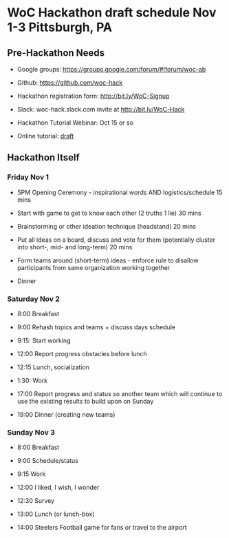 # WoC Hackathon draft schedule Nov 1-3 Pittsburgh, PA

## Pre-Hackathon Needs

* Google groups: https://groups.google.com/forum/#!forum/woc-ab

* Github: https://github.com/woc-hack

* Hackathon registration form: http://bit.ly/WoC-Signup

* Slack: woc-hack.slack.com invite at http://bit.ly/WoC-Hack

* Hackathon Tutorial Webinar: Oct 15 or so 

* Online tutorial: [draft](https://github.com/woc-hack/tutorial) 


## Hackathon Itself  

### Friday Nov 1

* 5PM Opening Ceremony - inspirational words AND logistics/schedule
15 mins

* Start with game to get to know each other (2 truths 1 lie)
30 mins

* Brainstorming or other ideation technique (headstand)
20 mins 

* Put all ideas on a board, discuss and vote for them 
(potentially cluster into short-, mid- and long-term)
20 mins

* Form teams around (short-term) ideas - enforce rule to disallow participants 
from same organization working together

* Dinner

###  Saturday Nov 2

* 8:00 Breakfast

* 9:00 Rehash topics and teams + discuss days schedule

* 9:15: Start working

* 12:00 Report progress obstacles before lunch

* 12:15 Lunch, socialization

* 1:30: Work

* 17:00 Report progress and status so another team which will continue to use the existing results
 to build upon on Sunday 

* 19:00 Dinner (creating new teams) 

### Sunday Nov 3

* 8:00 Breakfast

* 9:00 Schedule/status

* 9:15 Work

* 12:00 I liked, I wish, I wonder

* 12:30 Survey

* 13:00 Lunch (or lunch-box)

* 14:00 Steelers Football game for fans or travel to the airport

